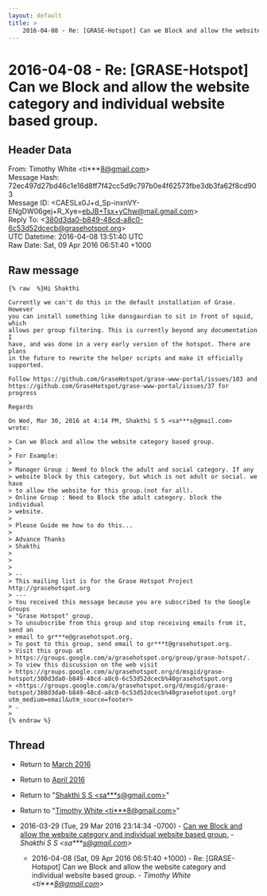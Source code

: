 ```yaml
---
layout: default
title: >
    2016-04-08 - Re: [GRASE-Hotspot] Can we Block and allow the website category and individual website based group.
---
```


# 2016-04-08 - Re: [GRASE-Hotspot] Can we Block and allow the website category and individual website based group.

## Header Data

From: Timothy White \<ti***8@gmail.com\><br>
Message Hash: 72ec497d27bd46c1e16d8ff7f42cc5d9c797b0e4f62573fbe3db3fa62f8cd903<br>
Message ID: \<CAESLx0J+d_Sp-inxnVY-ENgDW06gej+R_Xye=ebJB+Tsx+yChw@mail.gmail.com\><br>
Reply To: \<380d3da0-b849-48cd-a8c0-6c53d52dcecb@grasehotspot.org\><br>
UTC Datetime: 2016-04-08 13:51:40 UTC<br>
Raw Date: Sat, 09 Apr 2016 06:51:40 +1000<br>

## Raw message

```
{% raw  %}Hi Shakthi

Currently we can't do this in the default installation of Grase. However
you can install something like dansgaurdian to sit in front of squid, which
allows per group filtering. This is currently beyond any documentation I
have, and was done in a very early version of the hotspot. There are plans
in the future to rewrite the helper scripts and make it officially
supported.

Follow https://github.com/GraseHotspot/grase-www-portal/issues/103 and
https://github.com/GraseHotspot/grase-www-portal/issues/37 for progress

Regards

On Wed, Mar 30, 2016 at 4:14 PM, Shakthi S S <sa***s@gmail.com>
wrote:

> Can we Block and allow the website category based group.
>
> For Example:
>
> Manager Group : Need to block the adult and social category. If any
> website block by this category, but which is not adult or social. we have
> to allow the website for this group.(not for all).
> Online Group : Need to Block the adult category. block the individual
> website.
>
> Please Guide me how to do this...
>
> Advance Thanks
> Shakthi
>
>
>
> --
> This mailing list is for the Grase Hotspot Project http://grasehotspot.org
> ---
> You received this message because you are subscribed to the Google Groups
> "Grase Hotspot" group.
> To unsubscribe from this group and stop receiving emails from it, send an
> email to gr***e@grasehotspot.org.
> To post to this group, send email to gr***t@grasehotspot.org.
> Visit this group at
> https://groups.google.com/a/grasehotspot.org/group/grase-hotspot/.
> To view this discussion on the web visit
> https://groups.google.com/a/grasehotspot.org/d/msgid/grase-hotspot/380d3da0-b849-48cd-a8c0-6c53d52dcecb%40grasehotspot.org
> <https://groups.google.com/a/grasehotspot.org/d/msgid/grase-hotspot/380d3da0-b849-48cd-a8c0-6c53d52dcecb%40grasehotspot.org?utm_medium=email&utm_source=footer>
> .
>
{% endraw %}
```

## Thread

+ Return to [March 2016](/archive/2016/03)
+ Return to [April 2016](/archive/2016/04)

+ Return to "[Shakthi S S <sa***s<span>@</span>gmail.com>](/authors/sa___s_at_gmail_com)"
+ Return to "[Timothy White <ti***8<span>@</span>gmail.com>](/authors/ti___8_at_gmail_com)"

+ 2016-03-29 (Tue, 29 Mar 2016 23:14:34 -0700) - [Can we Block and allow the website category and individual website  based group.](/archive/2016/03/9bef451fbc625fa70f67cc4f1d4fbe5a55c36344f04c754ede99b4a69e6f3afd) - _Shakthi S S \<sa***s@gmail.com\>_
  + 2016-04-08 (Sat, 09 Apr 2016 06:51:40 +1000) - Re: [GRASE-Hotspot] Can we Block and allow the website category and individual website based group. - _Timothy White \<ti***8@gmail.com\>_


